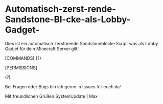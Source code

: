 # Automatisch-zerst-rende-Sandstone-Bl-cke-als-Lobby-Gadget-

Dies ist ein automatisch zerstörende Sandstoneblöcke Script was als Lobby Gadjet für dein Minecraft Server gilt!

[COMMANDS]
(?)



[PERMISSIONS]

(?)

Bei Fragen oder Bugs bin ich gerne in Issues für euch da!

Mit freundlichen Grüßen
SystemUpdate | Max
